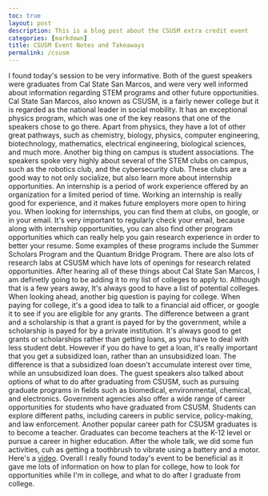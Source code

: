 ```yaml
---
toc: true
layout: post
description: This is a blog post about the CSUSM extra credit event
categories: [markdown]
title: CSUSM Event Notes and Takeaways
permalink: /csusm
---
```


I found today's session to be very informative. Both of the guest speakers were graduates from Cal State San Marcos, and were very well informed about information regarding STEM programs and other future opportunities. Cal State San Marcos, also known as CSUSM, is a fairly newer college but it is regarded as the national leader in social mobility. It has an exceptional physics program, which was one of the key reasons that one of the speakers chose to go there. Apart from physics, they have a lot of other great pathways, such as chemistry, biology, physics, computer engineering, biotechnology, mathematics, electrical engineering, biological sciences, and much more. Another big thing on campus is student associations. The speakers spoke very highly about several of the STEM clubs on campus, such as the robotics club, and the cybersecurity club. These clubs are a good way to not only socialize, but also learn more about internship opportunities. An internship is a period of work experience offered by an organization for a limited period of time. Working an internship is really good for experience, and it makes future employers more open to hiring you. When looking for internships, you can find them at clubs, on google, or in your email. It's very important to regularly check your email, because along with internship opportunities, you can also find other program opportunities which can really help you gain research experience in order to better your resume. Some examples of these programs include the Summer Scholars Program and the Quantum Bridge Program. There are also lots of research labs at CSUSM which have lots of openings for research related opportunities. After hearing all of these things about Cal State San Marcos, I am definetly going to be adding it to my list of colleges to apply to. Although that is a few years away, It's always good to have a list of potential colleges. When looking ahead, another big question is paying for college. When paying for college, it's a good idea to talk to a financial aid officer, or google it to see if you are eligible for any grants. The difference between a grant and a scholarship is that a grant is payed for by the government, while a scholarship is payed for by a private institution. It's always good to get grants or scholarships rather than getting loans, as you have to deal with less student debt. However if you do have to get a loan, it's really important that you get a subsidized loan, rather than an unsubsidized loan. The difference is that a subsidized loan doesn't accumulate interest over time, while an unsubsidized loan does. The guest speakers also talked about options of what to do after graduating from CSUSM, such as pursuing graduate programs in fields such as biomedical, environmental, chemical, and electronics. Government agencies also offer a wide range of career opportunities for students who have graduated from CSUSM. Students can explore different paths, including careers in public service, policy-making, and law enforcement. Another popular career path for CSUSM graduates is to become a teacher. Graduates can become teachers at the K-12 level or pursue a career in higher education. After the whole talk, we did some fun activities, cuh as getting a toothbrush to vibrate using a battery and a motor. Here's a [video](https://drive.google.com/file/d/183BSsO6XpADKBmIVFz8Cnr6wNI4QWu-G/view?usp=sharing). Overall I really found today's event to be beneficial as it gave me lots of information on how to plan for college, how to look for opportunities while I'm in college, and what to do after I graduate from college.